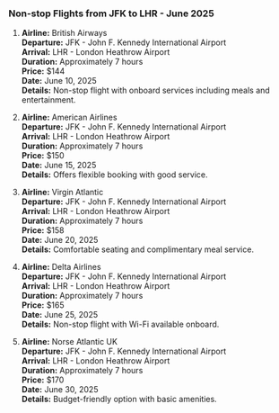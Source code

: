 ### Non-stop Flights from JFK to LHR - June 2025

1. **Airline:** British Airways  
   **Departure:** JFK - John F. Kennedy International Airport  
   **Arrival:** LHR - London Heathrow Airport  
   **Duration:** Approximately 7 hours  
   **Price:** $144  
   **Date:** June 10, 2025  
   **Details:** Non-stop flight with onboard services including meals and entertainment.

2. **Airline:** American Airlines  
   **Departure:** JFK - John F. Kennedy International Airport  
   **Arrival:** LHR - London Heathrow Airport  
   **Duration:** Approximately 7 hours  
   **Price:** $150  
   **Date:** June 15, 2025  
   **Details:** Offers flexible booking with good service.

3. **Airline:** Virgin Atlantic  
   **Departure:** JFK - John F. Kennedy International Airport  
   **Arrival:** LHR - London Heathrow Airport  
   **Duration:** Approximately 7 hours  
   **Price:** $158  
   **Date:** June 20, 2025  
   **Details:** Comfortable seating and complimentary meal service.

4. **Airline:** Delta Airlines  
   **Departure:** JFK - John F. Kennedy International Airport  
   **Arrival:** LHR - London Heathrow Airport  
   **Duration:** Approximately 7 hours  
   **Price:** $165  
   **Date:** June 25, 2025  
   **Details:** Non-stop flight with Wi-Fi available onboard.

5. **Airline:** Norse Atlantic UK  
   **Departure:** JFK - John F. Kennedy International Airport  
   **Arrival:** LHR - London Heathrow Airport  
   **Duration:** Approximately 7 hours  
   **Price:** $170  
   **Date:** June 30, 2025  
   **Details:** Budget-friendly option with basic amenities.